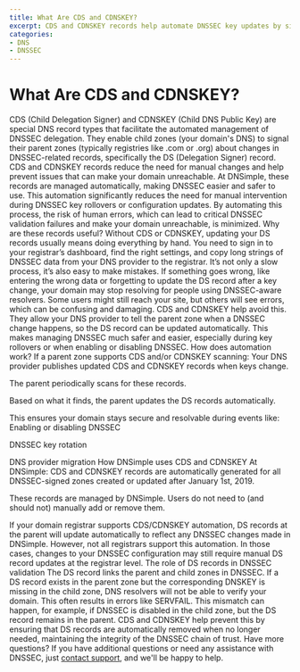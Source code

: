 ```yaml
---
title: What Are CDS and CDNSKEY?
excerpt: CDS and CDNSKEY records help automate DNSSEC key updates by signaling parent zones, reducing manual errors and keeping your domain resolvable.
categories:
- DNS
- DNSSEC
---
```


# What Are CDS and CDNSKEY?

CDS (Child Delegation Signer) and CDNSKEY (Child DNS Public Key) are special DNS record types that facilitate the automated management of DNSSEC delegation. They enable child zones (your domain's DNS) to signal their parent zones (typically registries like .com or .org) about changes in DNSSEC-related records, specifically the DS (Delegation Signer) record. 
CDS and CDNSKEY records reduce the need for manual changes and help prevent issues that can make your domain unreachable. At DNSimple, these records are managed automatically, making DNSSEC easier and safer to use.
This automation significantly reduces the need for manual intervention during DNSSEC key rollovers or configuration updates. By automating this process, the risk of human errors, which can lead to critical DNSSEC validation failures and make your domain unreachable, is minimized.
Why are these records useful?
Without CDS or CDNSKEY, updating your DS records usually means doing everything by hand. You need to sign in to your registrar’s dashboard, find the right settings, and copy long strings of DNSSEC data from your DNS provider to the registrar. It’s not only a slow process, it’s also easy to make mistakes.
If something goes wrong, like entering the wrong data or forgetting to update the DS record after a key change, your domain may stop resolving for people using DNSSEC-aware resolvers. Some users might still reach your site, but others will see errors, which can be confusing and damaging.
CDS and CDNSKEY help avoid this. They allow your DNS provider to tell the parent zone when a DNSSEC change happens, so the DS record can be updated automatically. This makes managing DNSSEC much safer and easier, especially during key rollovers or when enabling or disabling DNSSEC.
How does automation work?
If a parent zone supports CDS and/or CDNSKEY scanning:
Your DNS provider publishes updated CDS and CDNSKEY records when keys change.


The parent periodically scans for these records.


Based on what it finds, the parent updates the DS records automatically.


This ensures your domain stays secure and resolvable during events like:
Enabling or disabling DNSSEC


DNSSEC key rotation


DNS provider migration
How DNSimple uses CDS and CDNSKEY
At DNSimple:
CDS and CDNSKEY records are automatically generated for all DNSSEC-signed zones created or updated after January 1st, 2019.


These records are managed by DNSimple. Users do not need to (and should not) manually add or remove them.


If your domain registrar supports CDS/CDNSKEY automation, DS records at the parent will update automatically to reflect any DNSSEC changes made in DNSimple.
However, not all registrars support this automation. In those cases, changes to your DNSSEC configuration may still require manual DS record updates at the registrar level.
The role of DS records in DNSSEC validation
The DS record links the parent and child zones in DNSSEC. If a DS record exists in the parent zone but the corresponding DNSKEY is missing in the child zone, DNS resolvers will not be able to verify your domain. This often results in errors like SERVFAIL.
This mismatch can happen, for example, if DNSSEC is disabled in the child zone, but the DS record remains in the parent.
CDS and CDNSKEY help prevent this by ensuring that DS records are automatically removed when no longer needed, maintaining the integrity of the DNSSEC chain of trust.
Have more questions? 
If you have additional questions or need any assistance with DNSSEC, just [contact support](https://dnsimple.com/feedback), and we'll be happy to help. 
